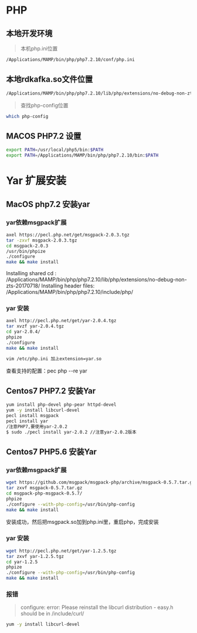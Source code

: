 # PHP 

## 本地开发环境

> 本机php.ini位置
```sh
/Applications/MAMP/bin/php/php7.2.10/conf/php.ini
```

## 本地rdkafka.so文件位置
```sh
/Applications/MAMP/bin/php/php7.2.10/lib/php/extensions/no-debug-non-zts-20170718/rdkafka.so
```

> 查找php-config位置
```sh
which php-config
```

## MACOS PHP7.2 设置 
```sh
export PATH=/usr/local/php5/bin:$PATH
export PATH=/Applications/MAMP/bin/php/php7.2.10/bin:$PATH
```

# Yar 扩展安装

## MacOS php7.2 安装yar
### yar依赖msgpack扩展
```sh
axel https://pecl.php.net/get/msgpack-2.0.3.tgz
tar -zxvf msgpack-2.0.3.tgz
cd msgpack-2.0.3
/usr/bin/phpize
./configure
make && make install
```
Installing shared cd :     /Applications/MAMP/bin/php/php7.2.10/lib/php/extensions/no-debug-non-zts-20170718/
Installing header files:   /Applications/MAMP/bin/php/php7.2.10/include/php/

### yar 安装
```sh
axel http://pecl.php.net/get/yar-2.0.4.tgz
tar xvzf yar-2.0.4.tgz
cd yar-2.0.4/
phpize
./configure
make && make install

vim /etc/php.ini 加上extension=yar.so
```
查看支持的配置：pec
php --re yar

## Centos7 PHP7.2 安装Yar
```sh
yum install php-devel php-pear httpd-devel
yum -y install libcurl-devel
pecl install msgpack
pecl install yar
/注意PHP7,要使用yar-2.0.2
$ sudo ./pecl install yar-2.0.2 //注意yar-2.0.2版本
```
## Centos7 PHP5.6 安装Yar
### yar依赖msgpack扩展
```sh
wget https://github.com/msgpack/msgpack-php/archive/msgpack-0.5.7.tar.gz
tar zxvf msgpack-0.5.7.tar.gz
cd msgpack-php-msgpack-0.5.7/
phpize
./configure --with-php-config=/usr/bin/php-config
make && make install
```
安装成功，然后把msgpack.so加到php.ini里，重启php，完成安装

### yar 安装
```sh
wget http://pecl.php.net/get/yar-1.2.5.tgz
tar zxvf yar-1.2.5.tgz 
cd yar-1.2.5
phpize
./configure --with-php-config=/usr/bin/php-config
make && make install
```


### 报错
> configure: error: Please reinstall the libcurl distribution - easy.h should be in /include/curl/
```sh
yum -y install libcurl-devel
```